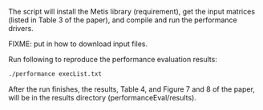The script will install the Metis library (requirement), get the input matrices
(listed in Table 3 of the paper), and compile and run the performance drivers.

FIXME: put in how to download input files.

Run following to reproduce the performance evaluation results:

```bash
./performance execList.txt
```
After the run finishes, the results, Table 4, and Figure 7 and 8 of the paper,
will be in the results directory (performanceEval/results).


